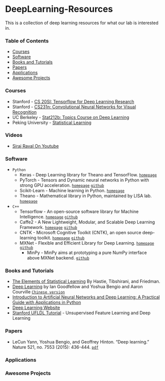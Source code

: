 # DeepLearning-Resources

This is a collection of deep learning resources for what our lab is interested in.


### Table of Contents
* [Courses](###Courses)
* [Software](###Software)
* [Books and Tutorials](###Books-and-Tutorials)
* [Papers](###Papers)
* [Applications](###Applications)
* [Awesome Projects](###Awesome-Projects)


### Courses
* Stanford - [CS 20SI: Tensorflow for Deep Learning Research](http://web.stanford.edu/class/cs20si/index.html)
* Stanford - [CS231n: Convolutional Neural Networks for Visual Recognition](http://cs231n.stanford.edu/)
* UC Berkeley - [Stat212b: Topics Course on Deep Learning](http://joanbruna.github.io/stat212b/)
* Peking University - [Statistical Learning](http://www.math.pku.edu.cn/teachers/yaoy/Fall2015/)


### Videos
* [Siraj Raval On Youtube](https://www.youtube.com/channel/UCWN3xxRkmTPmbKwht9FuE5A)


### Software
- `Python`
    - Keras - Deep Learning library for Theano and TensorFlow. [`homepage`](https://keras.io/)
    - PyTorch - Tensors and Dynamic neural networks in Python with strong GPU acceleration. [`homepage`](http://pytorch.org/) [`github`](https://github.com/pytorch/pytorch)
    - Scikit-Learn - Machine learning in Python. [`homepage`](http://scikit-learn.org)
    - Theano - Mathematical library in Python, maintained by LISA lab. [`homepage`](http://deeplearning.net/software/theano/) 
- `C++`
    - Tensorflow - An open-source software library for Machine Intelligence. [`homepage`](https://www.tensorflow.org/) [`github`](https://github.com/tensorflow/tensorflow)
    - Caffe2 - A New Lightweight, Modular, and Scalable Deep Learning Framework. [`homepage`](https://caffe2.ai) [`github`](https://github.com/caffe2/caffe2)
    - CNTK - Microsoft Cognitive Toolkit (CNTK), an open source deep-learning toolkit. [`homepage`](http://cntk.ai) [`github`](https://github.com/Microsoft/CNTK)
    - MXNet - Flexible and Efficient Library for Deep Learning. [`homepage`](http://mxnet.io/) [`github`](https://github.com/dmlc/mxnet)
        - MinPy - MinPy aims at prototyping a pure NumPy interface above MXNet backend. [`github`](https://github.com/dmlc/minpy)


### Books and Tutorials
* [The Elements of Statistical Learning](http://statweb.stanford.edu/~tibs/ElemStatLearn/) By Hastie, Tibshirani, and Friedman.
* [Deep Learning](http://www.deeplearningbook.org) by Ian Goodfellow and Yoshua Bengio and Aaron Courville [`Chinese version`](https://github.com/exacity/deeplearningbook-chinese)
* [Introduction to Artificial Neural Networks and Deep Learning: A Practical Guide with Applications in Python](https://github.com/rasbt/deep-learning-book)
* [Deep Learning Website](http://deeplearning.net)
* [Stanford UFLDL Tutorial](http://ufldl.stanford.edu/wiki/index.php/Main_Page) - Unsupervised Feature Learning and Deep Learning


### Papers
* LeCun Yann, Yoshua Bengio, and Geoffrey Hinton. “Deep learning.” Nature 521, no. 7553 (2015): 436-444. [`pdf`](https://www.nature.com/nature/journal/v521/n7553/pdf/nature14539.pdf)


### Applications


### Awesome Projects
